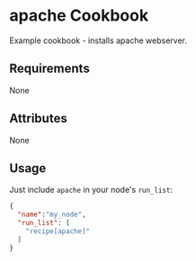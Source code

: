 apache Cookbook
===============
Example cookbook - installs apache webserver.

Requirements
------------
None

Attributes
----------
None

Usage
-----
Just include `apache` in your node's `run_list`:

```json
{
  "name":"my_node",
  "run_list": [
    "recipe[apache]"
  ]
}
```

